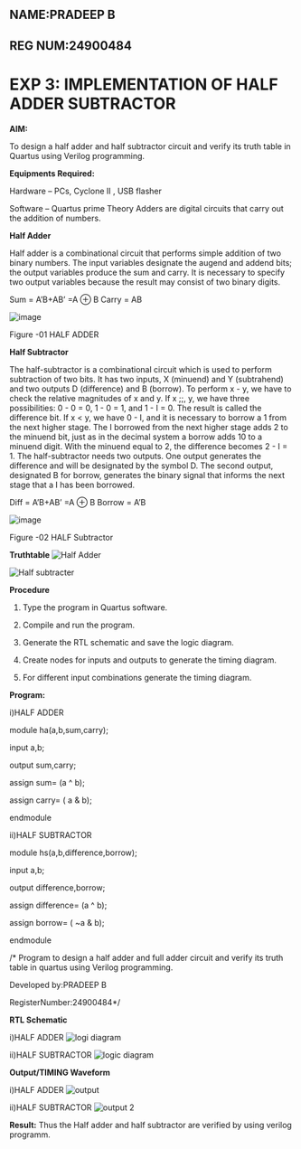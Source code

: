 ## NAME:PRADEEP B


## REG NUM:24900484


# EXP 3: IMPLEMENTATION OF HALF ADDER SUBTRACTOR



**AIM:**

To design a half adder and half subtractor circuit and verify its truth table in Quartus using Verilog programming.

**Equipments Required:**

Hardware – PCs, Cyclone II , USB flasher 

Software – Quartus prime Theory Adders are digital circuits that carry out the addition of numbers.

**Half Adder**

Half adder is a combinational circuit that performs simple addition of two binary numbers. The input variables designate the augend and addend bits; the output variables produce the sum and carry. It is necessary to specify two output variables because the result may consist of two binary digits.

Sum = A’B+AB’ =A ⊕ B Carry = AB

![image](https://github.com/naavaneetha/HALF_ADDER_SUBTRACTOR/assets/154305477/bd4a0b2c-cdbc-4184-ab08-81578f121e1f)

Figure -01 HALF ADDER

**Half Subtractor**

The half-subtractor is a combinational circuit which is used to perform subtraction of two bits. It has two inputs, X (minuend) and Y (subtrahend) and two outputs D (difference) and B (borrow). To perform x - y, we have to check the relative magnitudes of x and y. If x ;;, y, we have three possibilities: 0 - 0 = 0, 1 - 0 = 1, and 1 - I = 0. The result is called the difference bit. If x < y, we have 0 - I, and it is necessary to borrow a 1 from the next higher stage. The I borrowed from the next higher stage adds 2 to the minuend bit, just as in the decimal system a borrow adds 10 to a minuend digit. With the minuend equal to 2, the difference becomes 2 - I = 1. The half-subtractor needs two outputs. One output generates the difference and will be designated by the symbol D. The second output, designated B for borrow, generates the binary signal that informs the next stage that a I has been borrowed. 

Diff = A’B+AB’ =A ⊕ B
Borrow = A’B

 ![image](https://github.com/naavaneetha/HALF_ADDER_SUBTRACTOR/assets/154305477/d76b099c-513f-4e7c-843a-e2fd028a531a)

Figure -02 HALF Subtractor

**Truthtable**
![Half Adder](https://github.com/user-attachments/assets/4b27b166-b1a6-43be-9efd-4b10cf21e8ad)


![Half subtracter](https://github.com/user-attachments/assets/d403ac9e-42fd-4749-bb3d-752691648a76)




**Procedure**

1.	Type the program in Quartus software.

2.	Compile and run the program.

3.	Generate the RTL schematic and save the logic diagram.

4.	Create nodes for inputs and outputs to generate the timing diagram.

5.	For different input combinations generate the timing diagram.


**Program:**

i)HALF ADDER


module ha(a,b,sum,carry);


input a,b;


output sum,carry;


assign sum= (a ^ b);


assign carry= ( a & b);


endmodule





ii)HALF SUBTRACTOR


module hs(a,b,difference,borrow);


input a,b;


output difference,borrow;


assign difference= (a ^ b);


assign borrow= ( ~a & b);


endmodule

/* Program to design a half adder and full adder circuit and verify its truth table in quartus using Verilog programming.

Developed by:PRADEEP B


RegisterNumber:24900484*/

**RTL Schematic**


i)HALF ADDER
![logi diagram](https://github.com/user-attachments/assets/265aaf7f-880c-4373-8576-1e373b55d21e)


ii)HALF SUBTRACTOR
![logic diagram](https://github.com/user-attachments/assets/fbd43f4c-8dbc-4e28-b077-a45c545d13ef)



**Output/TIMING Waveform**

i)HALF ADDER
![output](https://github.com/user-attachments/assets/2e42b844-3a64-4298-ae99-2f9d0c927c58)

ii)HALF SUBTRACTOR
![output 2](https://github.com/user-attachments/assets/9f852368-2489-4c2c-8127-84e755ee3f4d)



**Result:**
Thus the Half adder and half subtractor are verified by using verilog programm.
